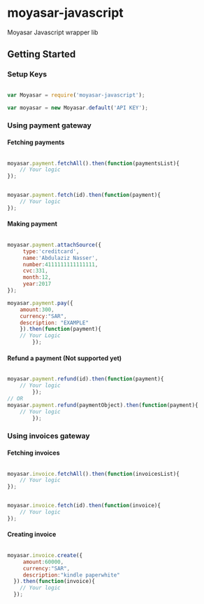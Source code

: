 # moyasar-javascript
Moyasar Javascript wrapper lib

## Getting Started

### Setup Keys
```javascript

var Moyasar = require('moyasar-javascript');

var moyasar = new Moyasar.default('API KEY');


```

### Using payment gateway
#### Fetching payments
```javascript

moyasar.payment.fetchAll().then(function(paymentsList){
    // Your logic
});


moyasar.payment.fetch(id).then(function(payment){
    // Your logic
});

```


#### Making payment
```javascript

moyasar.payment.attachSource({
     type:'creditcard',
     name:'Abdulaziz Nasser',
     number:4111111111111111,
     cvc:331,
     month:12,
     year:2017
});

moyasar.payment.pay({
    amount:300,
    currency:"SAR",
    description: "EXAMPLE"
    }).then(function(payment){
    // Your Logic
        });

```


#### Refund a payment (Not supported yet)
```javascript

moyasar.payment.refund(id).then(function(payment){
    // Your logic
        });
// OR
moyasar.payment.refund(paymentObject).then(function(payment){
    // Your logic
        });

```


### Using invoices gateway
#### Fetching invoices
```javascript

moyasar.invoice.fetchAll().then(function(invoicesList){
    // Your logic
});


moyasar.invoice.fetch(id).then(function(invoice){
    // Your logic
});

```

#### Creating invoice
```javascript

moyasar.invoice.create({
     amount:60000,
     currency:"SAR",
     description:"kindle paperwhite"
  }).then(function(invoice){
    // Your logic
  });


```

